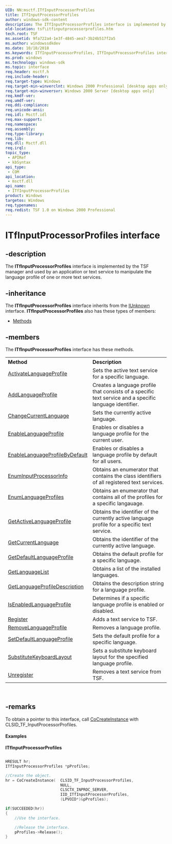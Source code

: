 ```yaml
---
UID: NN:msctf.ITfInputProcessorProfiles
title: ITfInputProcessorProfiles
author: windows-sdk-content
description: The ITfInputProcessorProfiles interface is implemented by the TSF manager and used by an application or text service to manipulate the language profile of one or more text services.
old-location: tsf\itfinputprocessorprofiles.htm
tech.root: TSF
ms.assetid: 9fa722a4-1e3f-4845-aea7-3b24b517f2a5
ms.author: windowssdkdev
ms.date: 10/18/2018
ms.keywords: ITfInputProcessorProfiles, ITfInputProcessorProfiles interface [Text Services Framework], ITfInputProcessorProfiles interface [Text Services Framework],described, _tsf_itfinputprocessorprofiles_ref, msctf/ITfInputProcessorProfiles, tsf.itfinputprocessorprofiles
ms.prod: windows
ms.technology: windows-sdk
ms.topic: interface
req.header: msctf.h
req.include-header: 
req.target-type: Windows
req.target-min-winverclnt: Windows 2000 Professional [desktop apps only]
req.target-min-winversvr: Windows 2000 Server [desktop apps only]
req.kmdf-ver: 
req.umdf-ver: 
req.ddi-compliance: 
req.unicode-ansi: 
req.idl: Msctf.idl
req.max-support: 
req.namespace: 
req.assembly: 
req.type-library: 
req.lib: 
req.dll: Msctf.dll
req.irql: 
topic_type:
 - APIRef
 - kbSyntax
api_type:
 - COM
api_location:
 - msctf.dll
api_name:
 - ITfInputProcessorProfiles
product: Windows
targetos: Windows
req.typenames: 
req.redist: TSF 1.0 on Windows 2000 Professional
---
```


# ITfInputProcessorProfiles interface


## -description


The <b>ITfInputProcessorProfiles</b> interface is implemented by the TSF manager and used by an application or text service to manipulate the language profile of one or more text services.


## -inheritance

The <b xmlns:loc="http://microsoft.com/wdcml/l10n">ITfInputProcessorProfiles</b> interface inherits from the <a href="https://msdn.microsoft.com/33f1d79a-33fc-4ce5-a372-e08bda378332">IUnknown</a> interface. <b>ITfInputProcessorProfiles</b> also has these types of members:
<ul>
<li><a href="https://docs.microsoft.com/">Methods</a></li>
</ul>

## -members

The <b>ITfInputProcessorProfiles</b> interface has these methods.
<table class="members" id="memberListMethods">
<tr>
<th align="left" width="37%">Method</th>
<th align="left" width="63%">Description</th>
</tr>
<tr data="declared;">
<td align="left" width="37%">
<a href="https://msdn.microsoft.com/d25e5a11-8394-4fc5-b210-afa753223307">ActivateLanguageProfile</a>
</td>
<td align="left" width="63%">
Sets the active text service for a specific language.

</td>
</tr>
<tr data="declared;">
<td align="left" width="37%">
<a href="https://msdn.microsoft.com/d132bff1-24de-4e43-859b-2425ba7de8f0">AddLanguageProfile</a>
</td>
<td align="left" width="63%">
Creates a language profile that consists of a specific text service and a specific language identifier.

</td>
</tr>
<tr data="declared;">
<td align="left" width="37%">
<a href="https://msdn.microsoft.com/2a0a6aa2-9015-4150-bbcf-e3f7218d53e8">ChangeCurrentLanguage</a>
</td>
<td align="left" width="63%">
Sets the currently active language.

</td>
</tr>
<tr data="declared;">
<td align="left" width="37%">
<a href="https://msdn.microsoft.com/54aa6668-e577-4d75-9461-b604e1e73a78">EnableLanguageProfile</a>
</td>
<td align="left" width="63%">
Enables or disables a language profile for the current user.

</td>
</tr>
<tr data="declared;">
<td align="left" width="37%">
<a href="https://msdn.microsoft.com/5ab40219-278d-4721-88a1-b0bd2e3d8d2f">EnableLanguageProfileByDefault</a>
</td>
<td align="left" width="63%">
Enables or disables a language profile by default for all users.

</td>
</tr>
<tr data="declared;">
<td align="left" width="37%">
<a href="https://msdn.microsoft.com/55b85ff3-35da-4126-861a-2aa4e2e8422f">EnumInputProcessorInfo</a>
</td>
<td align="left" width="63%">
Obtains an enumerator that contains the class identifiers of all registered text services.

</td>
</tr>
<tr data="declared;">
<td align="left" width="37%">
<a href="https://msdn.microsoft.com/9f7c970c-3f87-4f55-b13e-12fa8b89c362">EnumLanguageProfiles</a>
</td>
<td align="left" width="63%">
Obtains an enumerator that contains all of the profiles for a specific langauage.

</td>
</tr>
<tr data="declared;">
<td align="left" width="37%">
<a href="https://msdn.microsoft.com/446bfda3-63d9-4070-b758-bdaf267c9911">GetActiveLanguageProfile</a>
</td>
<td align="left" width="63%">
Obtains the identifier of the currently active language profile for a specific text service.

</td>
</tr>
<tr data="declared;">
<td align="left" width="37%">
<a href="https://msdn.microsoft.com/c770872f-752f-4c34-8d0d-cdf3d5c7d6b4">GetCurrentLanguage</a>
</td>
<td align="left" width="63%">
Obtains the identifier of the currently active language.

</td>
</tr>
<tr data="declared;">
<td align="left" width="37%">
<a href="https://msdn.microsoft.com/a846505e-d6d5-4462-b420-f36fd2051d92">GetDefaultLanguageProfile</a>
</td>
<td align="left" width="63%">
Obtains the default profile for a specific language.

</td>
</tr>
<tr data="declared;">
<td align="left" width="37%">
<a href="https://msdn.microsoft.com/dffca277-1c2c-4e3d-965f-42e7907ba603">GetLanguageList</a>
</td>
<td align="left" width="63%">
Obtains a list of the installed languages.

</td>
</tr>
<tr data="declared;">
<td align="left" width="37%">
<a href="https://msdn.microsoft.com/f5838d26-1065-498c-8361-8929c07fc725">GetLanguageProfileDescription</a>
</td>
<td align="left" width="63%">
Obtains the description string for a language profile.

</td>
</tr>
<tr data="declared;">
<td align="left" width="37%">
<a href="https://msdn.microsoft.com/9daaa5bf-3eb8-416f-b7f5-9b10c04bceb0">IsEnabledLanguageProfile</a>
</td>
<td align="left" width="63%">
Determines if a specific language profile is enabled or disabled.

</td>
</tr>
<tr data="declared;">
<td align="left" width="37%">
<a href="https://msdn.microsoft.com/264bc32e-60a2-4dff-a212-5682d30a769e">Register</a>
</td>
<td align="left" width="63%">
Adds a text service to TSF.

</td>
</tr>
<tr data="declared;">
<td align="left" width="37%">
<a href="https://msdn.microsoft.com/16eff9bc-1789-4bf6-b1ba-b7e8414ce080">RemoveLanguageProfile</a>
</td>
<td align="left" width="63%">
Removes a language profile.

</td>
</tr>
<tr data="declared;">
<td align="left" width="37%">
<a href="https://msdn.microsoft.com/385bf5d6-6541-483d-8286-1ba759616fc6">SetDefaultLanguageProfile</a>
</td>
<td align="left" width="63%">
Sets the default profile for a specific language.

</td>
</tr>
<tr data="declared;">
<td align="left" width="37%">
<a href="https://msdn.microsoft.com/e069f515-d5f6-4acd-a3ff-0c3c60c785ac">SubstituteKeyboardLayout</a>
</td>
<td align="left" width="63%">
Sets a substitute keyboard layout for the specified language profile.

</td>
</tr>
<tr data="declared;">
<td align="left" width="37%">
<a href="https://msdn.microsoft.com/53de09dd-3d99-4968-8861-397b67daf8c5">Unregister</a>
</td>
<td align="left" width="63%">
Removes a text service from TSF.

</td>
</tr>
</table> 


## -remarks



To obtain a pointer to this interface, call <a href="https://msdn.microsoft.com/en-us/library/ms686615(v=VS.85).aspx">CoCreateInstance</a> with CLSID_TF_InputProcessorProfiles.


#### Examples

<b>ITfInputProcessorProfiles</b>

<div class="code"></div>

```cpp

HRESULT hr;
ITfInputProcessorProfiles *pProfiles;

//Create the object. 
hr = CoCreateInstance(  CLSID_TF_InputProcessorProfiles, 
                        NULL, 
                        CLSCTX_INPROC_SERVER, 
                        IID_ITfInputProcessorProfiles, 
                        (LPVOID*)&pProfiles);

if(SUCCEEDED(hr))
{
    //Use the interface. 

    //Release the interface. 
    pProfiles->Release();
}

```




